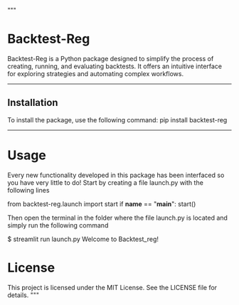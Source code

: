 
"""
# Backtest-Reg

Backtest-Reg is a Python package designed to simplify the process of creating, running, and evaluating backtests. It offers an intuitive interface for exploring strategies and automating complex workflows.

---

## Installation

To install the package, use the following command:
    pip install backtest-reg

---

# Usage

Every new functionality developed in this package has been interfaced so you have very little to do!
Start by creating a file launch.py with the following lines

from backtest-reg.launch import start
if __name__ == "__main__":
    start()

Then open the terminal in the folder where the file launch.py is located and simply run the following command

$ streamlit run launch.py
Welcome to Backtest_reg!

# License

This project is licensed under the MIT License. See the LICENSE file for details.
"""